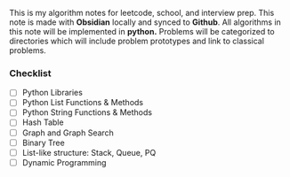 This is my algorithm notes for leetcode, school, and interview prep. This note is made with **Obsidian** locally and synced to **Github**. All algorithms in this note will be implemented in **python.** Problems will be categorized to directories which will include problem prototypes and link to classical problems.

### Checklist
- [ ] Python Libraries
- [ ] Python List Functions & Methods
- [ ] Python String Functions & Methods
- [ ] Hash Table
- [ ] Graph and Graph Search
- [ ] Binary Tree
- [ ] List-like structure: Stack, Queue, PQ
- [ ] Dynamic Programming
